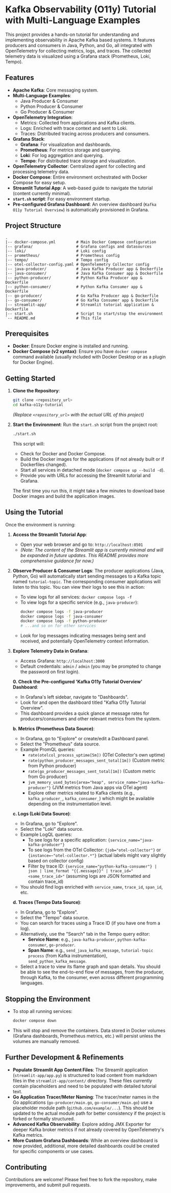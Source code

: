 # Kafka Observability (O11y) Tutorial with Multi-Language Examples

This project provides a hands-on tutorial for understanding and implementing observability in Apache Kafka based systems. It features producers and consumers in Java, Python, and Go, all integrated with OpenTelemetry for collecting metrics, logs, and traces. The collected telemetry data is visualized using a Grafana stack (Prometheus, Loki, Tempo).

## Features

*   **Apache Kafka**: Core messaging system.
*   **Multi-Language Examples**:
    *   Java Producer & Consumer
    *   Python Producer & Consumer
    *   Go Producer & Consumer
*   **OpenTelemetry Integration**:
    *   Metrics: Collected from applications and Kafka clients.
    *   Logs: Enriched with trace context and sent to Loki.
    *   Traces: Distributed tracing across producers and consumers.
*   **Grafana Stack**:
    *   **Grafana**: For visualization and dashboards.
    *   **Prometheus**: For metrics storage and querying.
    *   **Loki**: For log aggregation and querying.
    *   **Tempo**: For distributed trace storage and visualization.
*   **OpenTelemetry Collector**: Centralized agent for collecting and processing telemetry data.
*   **Docker Compose**: Entire environment orchestrated with Docker Compose for easy setup.
*   **Streamlit Tutorial App**: A web-based guide to navigate the tutorial (content currently minimal).
*   **`start.sh` script**: For easy environment startup.
*   **Pre-configured Grafana Dashboard**: An overview dashboard (`Kafka O11y Tutorial Overview`) is automatically provisioned in Grafana.

## Project Structure

```
.
|-- docker-compose.yml         # Main Docker Compose configuration
|-- grafana/                   # Grafana configs and datasources
|-- loki/                      # Loki config
|-- prometheus/                # Prometheus config
|-- tempo/                     # Tempo config
|-- otel-collector-config.yaml # OpenTelemetry Collector config
|-- java-producer/             # Java Kafka Producer app & Dockerfile
|-- java-consumer/             # Java Kafka Consumer app & Dockerfile
|-- python-producer/           # Python Kafka Producer app & Dockerfile
|-- python-consumer/           # Python Kafka Consumer app & Dockerfile
|-- go-producer/               # Go Kafka Producer app & Dockerfile
|-- go-consumer/               # Go Kafka Consumer app & Dockerfile
|-- streamlit-app/             # Streamlit tutorial application & Dockerfile
|-- start.sh                   # Script to start/stop the environment
`-- README.md                  # This file
```

## Prerequisites

*   **Docker**: Ensure Docker engine is installed and running.
*   **Docker Compose (v2 syntax)**: Ensure you have `docker compose` command available (usually included with Docker Desktop or as a plugin for Docker Engine).

## Getting Started

1.  **Clone the Repository**:
    ```bash
    git clone <repository_url>
    cd kafka-o11y-tutorial
    ```
    *(Replace `<repository_url>` with the actual URL of this project)*

2.  **Start the Environment**:
    Run the `start.sh` script from the project root:
    ```bash
    ./start.sh
    ```
    This script will:
    *   Check for Docker and Docker Compose.
    *   Build the Docker images for the applications (if not already built or if Dockerfiles changed).
    *   Start all services in detached mode (`docker compose up --build -d`).
    *   Provide you with URLs for accessing the Streamlit tutorial and Grafana.

    The first time you run this, it might take a few minutes to download base Docker images and build the application images.

## Using the Tutorial

Once the environment is running:

1.  **Access the Streamlit Tutorial App**:
    *   Open your web browser and go to: `http://localhost:8501`
    *   *(Note: The content of the Streamlit app is currently minimal and will be expanded in future updates. This README provides more comprehensive guidance for now.)*

2.  **Observe Producer & Consumer Logs**:
    The producer applications (Java, Python, Go) will automatically start sending messages to a Kafka topic named `tutorial-topic`. The corresponding consumer applications will listen to this topic. You can view their logs to see this in action:
    *   To view logs for all services: `docker compose logs -f`
    *   To view logs for a specific service (e.g., `java-producer`):
        ```bash
        docker compose logs -f java-producer
        docker compose logs -f java-consumer
        docker compose logs -f python-producer
        # ...and so on for other services
        ```
    *   Look for log messages indicating messages being sent and received, and potentially OpenTelemetry context information.

3.  **Explore Telemetry Data in Grafana**:
    *   Access Grafana: `http://localhost:3000`
    *   Default credentials: `admin` / `admin` (you may be prompted to change the password on first login).

    **0. Check the Pre-configured 'Kafka O11y Tutorial Overview' Dashboard**:
    *   In Grafana's left sidebar, navigate to "Dashboards".
    *   Look for and open the dashboard titled "Kafka O11y Tutorial Overview".
    *   This dashboard provides a quick glance at message rates for producers/consumers and other relevant metrics from the system.

    **b. Metrics (Prometheus Data Source)**:
    *   In Grafana, go to "Explore" or create/edit a Dashboard panel.
    *   Select the "Prometheus" data source.
    *   Example PromQL queries:
        *   `rate(otelcol_process_uptime[5m])` (OTel Collector's own uptime)
        *   `rate(python_producer_messages_sent_total[1m])` (Custom metric from Python producer)
        *   `rate(go_producer_messages_sent_total[1m])` (Custom metric from Go producer)
        *   `jvm_memory_used_bytes{area="heap", service_name="java-kafka-producer"}` (JVM metrics from Java apps via OTel agent)
        *   Explore other metrics related to Kafka clients (e.g., `kafka_producer_`, `kafka_consumer_`) which might be available depending on the instrumentation level.

    **c. Logs (Loki Data Source)**:
    *   In Grafana, go to "Explore".
    *   Select the "Loki" data source.
    *   Example LogQL queries:
        *   To see logs for a specific application: `{service_name="java-kafka-producer"}`
        *   To see logs from the OTel Collector: `{job="otel-collector"}` or `{instance=~"otel-collector.*"}` (actual labels might vary slightly based on collector config)
        *   Filter by trace ID: `{service_name="python-kafka-consumer"} | json | line_format "{{.message}}" | trace_id="<some_trace_id>"` (assuming logs are JSON formatted and contain trace_id)
    *   You should find logs enriched with `service_name`, `trace_id`, `span_id`, etc.

    **d. Traces (Tempo Data Source)**:
    *   In Grafana, go to "Explore".
    *   Select the "Tempo" data source.
    *   You can search for traces using a Trace ID (if you have one from a log).
    *   Alternatively, use the "Search" tab in the Tempo query editor:
        *   **Service Name**: e.g., `java-kafka-producer`, `python-kafka-consumer`, `go-producer`.
        *   **Span Name**: e.g., `send_java_kafka_message`, `tutorial-topic process` (from Kafka instrumentation), `send_python_kafka_message`.
    *   Select a trace to view its flame graph and span details. You should be able to see the end-to-end flow of messages, from the producer, through Kafka, to the consumer, even across different programming languages.

## Stopping the Environment

*   To stop all running services:
    ```bash
    docker compose down
    ```
*   This will stop and remove the containers. Data stored in Docker volumes (Grafana dashboards, Prometheus metrics, etc.) will persist unless the volumes are manually removed.

## Further Development & Refinements

*   **Populate Streamlit App Content Files**: The Streamlit application (`streamlit-app/app.py`) is structured to load content from markdown files in the `streamlit-app/content/` directory. These files currently contain placeholders and need to be populated with detailed tutorial text.
*   **Go Application Tracer/Meter Naming**: The tracer/meter names in the Go applications (`go-producer/main.go`, `go-consumer/main.go`) use a placeholder module path (`github.com/example/...`). This should be updated to the actual module path for better consistency if the project is forked or formally structured.
*   **Advanced Kafka Observability**: Explore adding JMX Exporter for deeper Kafka broker metrics if not already covered by OpenTelemetry's Kafka metrics.
*   **More Custom Grafana Dashboards**: While an overview dashboard is now provided, additional, more detailed dashboards could be created for specific components or use cases.

## Contributing

Contributions are welcome! Please feel free to fork the repository, make improvements, and submit pull requests.
